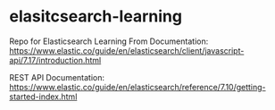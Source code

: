 # elasitcsearch-learning
Repo for Elasticsearch Learning From Documentation: https://www.elastic.co/guide/en/elasticsearch/client/javascript-api/7.17/introduction.html

REST API Documentation: https://www.elastic.co/guide/en/elasticsearch/reference/7.10/getting-started-index.html
